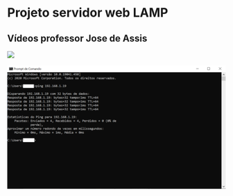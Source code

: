 #   Projeto servidor web LAMP
## Vídeos professor Jose de Assis
[![](http://img.youtube.com/vi/fqR5SymRgLQ/0.jpg)](http://www.youtube.com/watch?v=fqR5SymRgLQ "Curso Linux WEB Server Level 1")


![Print ping servidor web](https://github.com/marcossalves/Servidor_WEB/blob/master/imagens/ping_servidor_web.png)
